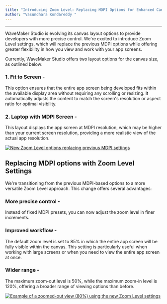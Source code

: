 ```yaml
---
title: "Introducing Zoom Level: Replacing MDPI Options for Enhanced Canvas Control"
author: "Vasundhara Kondareddy "
---
```

---

WaveMaker Studio is evolving its canvas layout options to provide developers with more precise control. We're excited to introduce Zoom Level settings, which will replace the previous MDPI options while offering greater flexibility in how you view and work with your app screens.

Currently, WaveMaker Studio offers two layout options for the canvas size, as outlined below:


### 1. Fit to Screen -
   This option ensures that the entire app screen being developed fits within the available display area without requiring any scrolling or resizing. It automatically adjusts the content to match the screen's resolution or aspect ratio for optimal visibility.

### 2. Laptop with MDPI Screen -
   This layout displays the app screen at MDPI resolution, which may be higher than your current screen resolution, providing a more realistic view of the actual app resolution.

[![New Zoom Level options replacing previous MDPI settings](/learn/assets/zoom-level-settings/layout-options.png)](/learn/assets/zoom-level-settings/layout-options.png)

<!-- truncate -->

## Replacing MDPI options with Zoom Level Settings
We're transitioning from the previous MDPI-based options to a more versatile Zoom Level approach. This change offers several advantages:

### More precise control -
Instead of fixed MDPI presets, you can now adjust the zoom level in finer increments.
### Improved workflow - 
The default zoom level is set to 85% in which the entire app screen will be fully visible within the canvas. This setting is particularly useful when working with large screens or when you need to view the entire app screen at once.
### Wider range - 
The maximum zoom-out level is 50%, while the maximum zoom-in level is 120%, offering a broader range of viewing options than before.

[![Example of a zoomed-out view (80%) using the new Zoom Level settings](/learn/assets/zoom-level-settings/zoom-on-canvas.png)](/learn/assets/zoom-level-settings/zoom-on-canvas.png)
